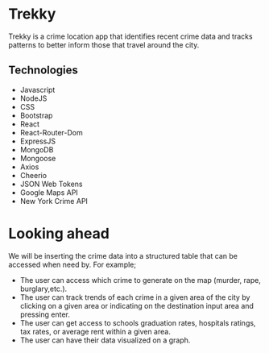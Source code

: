 # Trekky

Trekky is a crime location app that identifies recent crime data and tracks patterns to better inform those that travel around the city.

## Technologies 
* Javascript
* NodeJS
* CSS
* Bootstrap
* React
* React-Router-Dom
* ExpressJS
* MongoDB
* Mongoose
* Axios
* Cheerio
* JSON Web Tokens
* Google Maps API
* New York Crime API

# Looking ahead
We will be inserting the crime data into a structured table that can be accessed when need by.
For example;
* The user can access which crime to generate on the map (murder, rape, burglary,etc.).
* The user can track trends of each crime in a given area of the city by clicking on a given area or indicating on the destination input area and pressing enter.
* The user can get access to schools graduation rates, hospitals ratings, tax rates, or average rent within a given area.
* The user can have their data visualized on a graph.
